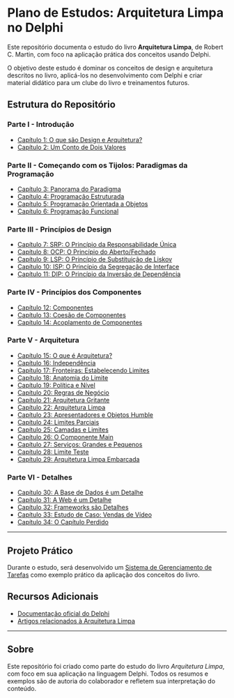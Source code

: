 # Plano de Estudos: Arquitetura Limpa no Delphi

Este repositório documenta o estudo do livro **Arquitetura Limpa**, de Robert C. Martin, com foco na aplicação prática dos conceitos usando Delphi.

O objetivo deste estudo é dominar os conceitos de design e arquitetura descritos no livro, aplicá-los no desenvolvimento com Delphi e criar material didático para um clube do livro e treinamentos futuros.

## Estrutura do Repositório

### Parte I - Introdução
- [Capítulo 1: O que são Design e Arquitetura?](./capitulos/capitulo1.md)
- [Capítulo 2: Um Conto de Dois Valores](./capitulos/capitulo2.md)

### Parte II - Começando com os Tijolos: Paradigmas da Programação
- [Capítulo 3: Panorama do Paradigma](./capitulos/capitulo3.md)
- [Capítulo 4: Programação Estruturada](./capitulos/capitulo4.md)
- [Capítulo 5: Programação Orientada a Objetos](./capitulos/capitulo5.md)
- [Capítulo 6: Programação Funcional](./capitulos/capitulo6.md)

### Parte III - Princípios de Design
- [Capítulo 7: SRP: O Princípio da Responsabilidade Única](./capitulos/capitulo7.md)
- [Capítulo 8: OCP: O Princípio do Aberto/Fechado](./capitulos/capitulo8.md)
- [Capítulo 9: LSP: O Princípio de Substituição de Liskov](./capitulos/capitulo9.md)
- [Capítulo 10: ISP: O Princípio da Segregação de Interface](./capitulos/capitulo10.md)
- [Capítulo 11: DIP: O Princípio da Inversão de Dependência](./capitulos/capitulo11.md)

### Parte IV - Princípios dos Componentes
- [Capítulo 12: Componentes](./capitulos/capitulo12.md)
- [Capítulo 13: Coesão de Componentes](./capitulos/capitulo13.md)
- [Capítulo 14: Acoplamento de Componentes](./capitulos/capitulo14.md)

### Parte V - Arquitetura
- [Capítulo 15: O que é Arquitetura?](./capitulos/capitulo15.md)
- [Capítulo 16: Independência](./capitulos/capitulo16.md)
- [Capítulo 17: Fronteiras: Estabelecendo Limites](./capitulos/capitulo17.md)
- [Capítulo 18: Anatomia do Limite](./capitulos/capitulo18.md)
- [Capítulo 19: Política e Nível](./capitulos/capitulo19.md)
- [Capítulo 20: Regras de Negócio](./capitulos/capitulo20.md)
- [Capítulo 21: Arquitetura Gritante](./capitulos/capitulo21.md)
- [Capítulo 22: Arquitetura Limpa](./capitulos/capitulo22.md)
- [Capítulo 23: Apresentadores e Objetos Humble](./capitulos/capitulo23.md)
- [Capítulo 24: Limites Parciais](./capitulos/capitulo24.md)
- [Capítulo 25: Camadas e Limites](./capitulos/capitulo25.md)
- [Capítulo 26: O Componente Main](./capitulos/capitulo26.md)
- [Capítulo 27: Serviços: Grandes e Pequenos](./capitulos/capitulo27.md)
- [Capítulo 28: Limite Teste](./capitulos/capitulo28.md)
- [Capítulo 29: Arquitetura Limpa Embarcada](./capitulos/capitulo29.md)

### Parte VI - Detalhes
- [Capítulo 30: A Base de Dados é um Detalhe](./capitulos/capitulo30.md)
- [Capítulo 31: A Web é um Detalhe](./capitulos/capitulo31.md)
- [Capítulo 32: Frameworks são Detalhes](./capitulos/capitulo32.md)
- [Capítulo 33: Estudo de Caso: Vendas de Vídeo](./capitulos/capitulo33.md)
- [Capítulo 34: O Capítulo Perdido](./capitulos/capitulo34.md)

---

## Projeto Prático
Durante o estudo, será desenvolvido um [Sistema de Gerenciamento de Tarefas](./projetos/sistema-tarefas/) como exemplo prático da aplicação dos conceitos do livro.

## Recursos Adicionais
- [Documentação oficial do Delphi](https://www.embarcadero.com)
- [Artigos relacionados à Arquitetura Limpa](./recursos/)

---

## Sobre
Este repositório foi criado como parte do estudo do livro *Arquitetura Limpa*, com foco em sua aplicação na linguagem Delphi. Todos os resumos e exemplos são de autoria do colaborador e refletem sua interpretação do conteúdo.
